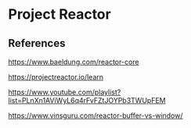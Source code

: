 # Project Reactor



## References

https://www.baeldung.com/reactor-core

https://projectreactor.io/learn

https://www.youtube.com/playlist?list=PLnXn1AViWyL6q4rFvFZtJOYPb3TWUpFEM

https://www.vinsguru.com/reactor-buffer-vs-window/
